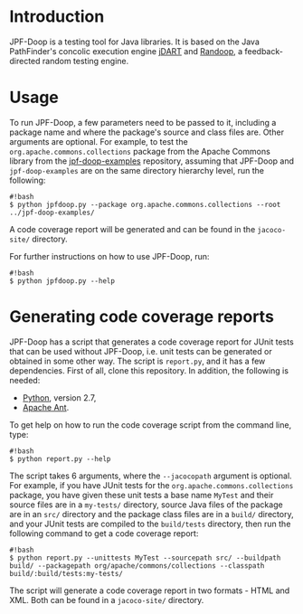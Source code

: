 # Introduction

JPF-Doop is a testing tool for Java libraries. It is based on the Java
PathFinder's concolic execution engine [jDART][0] and [Randoop][1], a
feedback-directed random testing engine.

# Usage

To run JPF-Doop, a few parameters need to be passed to it, including a
package name and where the package's source and class files are. Other
arguments are optional. For example, to test the
`org.apache.commons.collections` package from the Apache Commons
library from the [jpf-doop-examples][2] repository, assuming that
JPF-Doop and `jpf-doop-examples` are on the same directory hierarchy
level, run the following:

```
#!bash
$ python jpfdoop.py --package org.apache.commons.collections --root ../jpf-doop-examples/
```

A code coverage report will be generated and can be found in the
`jacoco-site/` directory.

For further instructions on how to use JPF-Doop, run:

```
#!bash
$ python jpfdoop.py --help
```

# Generating code coverage reports

JPF-Doop has a script that generates a code coverage report for JUnit
tests that can be used without JPF-Doop, i.e. unit tests can be
generated or obtained in some other way. The script is `report.py`,
and it has a few dependencies. First of all, clone this repository. In
addition, the following is needed:

- [Python][2], version 2.7,
- [Apache Ant][3].

To get help on how to run the code coverage script from the command
line, type:

```
#!bash
$ python report.py --help
```

The script takes 6 arguments, where the `--jacocopath` argument is
optional. For example, if you have JUnit tests for the
`org.apache.commons.collections` package, you have given these unit
tests a base name `MyTest` and their source files are in a `my-tests/`
directory, source Java files of the package are in an `src/` directory
and the package class files are in a `build/` directory, and your
JUnit tests are compiled to the `build/tests` directory, then run the
following command to get a code coverage report:

```
#!bash
$ python report.py --unittests MyTest --sourcepath src/ --buildpath build/ --packagepath org/apache/commons/collections --classpath build/:build/tests:my-tests/
```

The script will generate a code coverage report in two formats - HTML
and XML. Both can be found in a `jacoco-site/` directory.

[0]: https://bitbucket.org/psycopaths/jpf-jdart
[1]: https://bitbucket.org/psycopaths/randoop
[2]: https://bitbucket.org/psycopaths/jpf-doop-examples
[3]: http://python.org
[4]: https://ant.apache.org/
